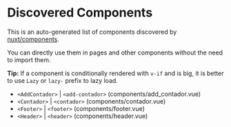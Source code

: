 # Discovered Components

This is an auto-generated list of components discovered by [nuxt/components](https://github.com/nuxt/components).

You can directly use them in pages and other components without the need to import them.

**Tip:** If a component is conditionally rendered with `v-if` and is big, it is better to use `Lazy` or `lazy-` prefix to lazy load.

- `<AddContador>` | `<add-contador>` (components/add_contador.vue)
- `<Contador>` | `<contador>` (components/contador.vue)
- `<Footer>` | `<footer>` (components/footer.vue)
- `<Header>` | `<header>` (components/header.vue)
